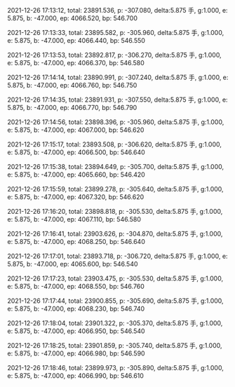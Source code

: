 2021-12-26 17:13:12, total: 23891.536, p: -307.080, delta:5.875 手, g:1.000, e: 5.875, b: -47.000, ep: 4066.520, bp: 546.700

2021-12-26 17:13:33, total: 23895.582, p: -305.960, delta:5.875 手, g:1.000, e: 5.875, b: -47.000, ep: 4066.440, bp: 546.550

2021-12-26 17:13:53, total: 23892.817, p: -306.270, delta:5.875 手, g:1.000, e: 5.875, b: -47.000, ep: 4066.370, bp: 546.580

2021-12-26 17:14:14, total: 23890.991, p: -307.240, delta:5.875 手, g:1.000, e: 5.875, b: -47.000, ep: 4066.760, bp: 546.750

2021-12-26 17:14:35, total: 23891.931, p: -307.550, delta:5.875 手, g:1.000, e: 5.875, b: -47.000, ep: 4066.770, bp: 546.790

2021-12-26 17:14:56, total: 23898.396, p: -305.960, delta:5.875 手, g:1.000, e: 5.875, b: -47.000, ep: 4067.000, bp: 546.620

2021-12-26 17:15:17, total: 23893.508, p: -306.620, delta:5.875 手, g:1.000, e: 5.875, b: -47.000, ep: 4066.500, bp: 546.640

2021-12-26 17:15:38, total: 23894.649, p: -305.700, delta:5.875 手, g:1.000, e: 5.875, b: -47.000, ep: 4065.660, bp: 546.420

2021-12-26 17:15:59, total: 23899.278, p: -305.640, delta:5.875 手, g:1.000, e: 5.875, b: -47.000, ep: 4067.320, bp: 546.620

2021-12-26 17:16:20, total: 23898.818, p: -305.530, delta:5.875 手, g:1.000, e: 5.875, b: -47.000, ep: 4067.110, bp: 546.580

2021-12-26 17:16:41, total: 23903.626, p: -304.870, delta:5.875 手, g:1.000, e: 5.875, b: -47.000, ep: 4068.250, bp: 546.640

2021-12-26 17:17:01, total: 23893.718, p: -306.720, delta:5.875 手, g:1.000, e: 5.875, b: -47.000, ep: 4065.600, bp: 546.540

2021-12-26 17:17:23, total: 23903.475, p: -305.530, delta:5.875 手, g:1.000, e: 5.875, b: -47.000, ep: 4068.550, bp: 546.760

2021-12-26 17:17:44, total: 23900.855, p: -305.690, delta:5.875 手, g:1.000, e: 5.875, b: -47.000, ep: 4068.230, bp: 546.740

2021-12-26 17:18:04, total: 23901.322, p: -305.370, delta:5.875 手, g:1.000, e: 5.875, b: -47.000, ep: 4066.950, bp: 546.540

2021-12-26 17:18:25, total: 23901.859, p: -305.740, delta:5.875 手, g:1.000, e: 5.875, b: -47.000, ep: 4066.980, bp: 546.590

2021-12-26 17:18:46, total: 23899.973, p: -305.890, delta:5.875 手, g:1.000, e: 5.875, b: -47.000, ep: 4066.990, bp: 546.610